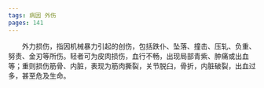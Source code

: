 ```yaml
---
tags: 病因 外伤
pages: 141
---
```

&emsp;&emsp;外力损伤，指因机械暴力引起的创伤，包括跌仆、坠落、撞击、压轧、负重、努责、金刃等所伤。轻者可为皮肉损伤，血行不畅，出现局部青紫、肿痛或出血等；重则损伤筋骨、内脏，表现为筋肉撕裂，关节脱臼，骨折，内脏破裂，出血过多，甚至危及生命。